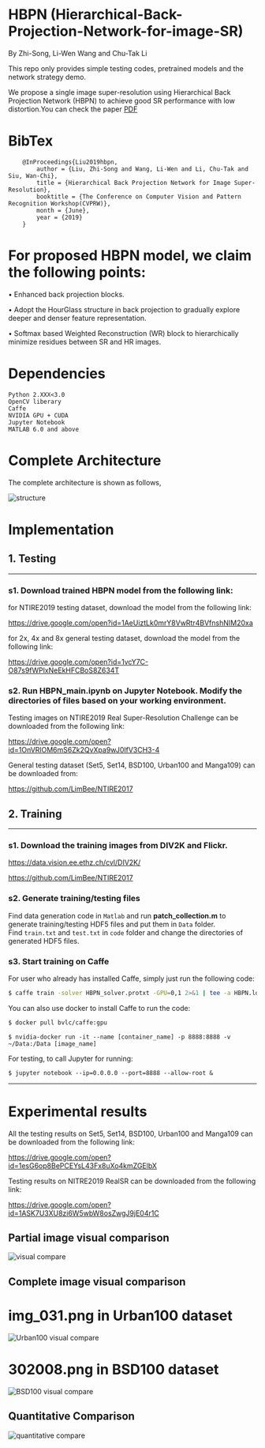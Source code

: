 # HBPN (Hierarchical-Back-Projection-Network-for-image-SR)

By Zhi-Song, Li-Wen Wang and Chu-Tak Li

This repo only provides simple testing codes, pretrained models and the network strategy demo.

We propose a single image super-resolution using Hierarchical Back Projection Network (HBPN) to achieve good SR performance with low distortion.You can check the paper [PDF](https://arxiv.org/abs/1906.06874)

# BibTex

        @InProceedings{Liu2019hbpn,
            author = {Liu, Zhi-Song and Wang, Li-Wen and Li, Chu-Tak and Siu, Wan-Chi},
            title = {Hierarchical Back Projection Network for Image Super-Resolution},
            booktitle = {The Conference on Computer Vision and Pattern Recognition Workshop(CVPRW)},
            month = {June},
            year = {2019}
        }

# For proposed HBPN model, we claim the following points:

• Enhanced back projection blocks.

• Adopt the HourGlass structure in back projection to gradually explore deeper and denser feature representation.

• Softmax based Weighted Reconstruction (WR) block to hierarchically minimize residues between SR and HR images.

# Dependencies
    Python 2.XXX<3.0
    OpenCV liberary
    Caffe 
    NVIDIA GPU + CUDA
    Jupyter Notebook
    MATLAB 6.0 and above

# Complete Architecture
The complete architecture is shown as follows,

![structure](/figure/structure.png)

# Implementation
## 1. Testing
---------------------------------------
### s1. Download trained HBPN model from the following link:
for NTIRE2019 testing dataset, download the model from the following link:

https://drive.google.com/open?id=1AeUiztLk0mrY8VwRtr4BVfnshNIM20xa

for 2x, 4x and 8x general testing dataset, download the model from the following link:

https://drive.google.com/open?id=1vcY7C-O87s9fWPlxNeEkHFCBoS8Z634T

### s2. Run **HBPN_main.ipynb** on Jupyter Notebook. Modify the directories of files based on your working environment.

Testing images on NTIRE2019 Real Super-Resolution Challenge can be downloaded from the following link:

https://drive.google.com/open?id=1OnVRlOM6mS6Zk2QvXpa9wJ0lfV3CH3-4

General testing dataset (Set5, Set14, BSD100, Urban100 and Manga109) can be downloaded from:

https://github.com/LimBee/NTIRE2017

## 2. Training
---------------------------
### s1. Download the training images from DIV2K and Flickr.
    
https://data.vision.ee.ethz.ch/cvl/DIV2K/

https://github.com/LimBee/NTIRE2017
   
### s2. Generate training/testing files 
Find data generation code in `Matlab` and run **patch_collection.m** to generate training/testing HDF5 files and put them in `Data` folder.  
Find `train.txt` and `test.txt` in `code` folder and change the directories of generated HDF5 files.
### s3. Start training on Caffe
For user who already has installed Caffe, simply just run the following code:
```sh
$ caffe train -solver HBPN_solver.protxt -GPU=0,1 2>&1 | tee -a HBPN.log
```

You can also use docker to install Caffe to run the code:
```sh
$ docker pull bvlc/caffe:gpu
```
```
$ nvidia-docker run -it --name [container_name] -p 8888:8888 -v ~/Data:/Data [image_name]
```
For testing, to call Jupyter for running:
```
$ jupyter notebook --ip=0.0.0.0 --port=8888 --allow-root &
```
---------------------------
  
# Experimental results
All the testing results on Set5, Set14, BSD100, Urban100 and Manga109 can be downloaded from the following link:

https://drive.google.com/open?id=1esG6op8BePCEYsL43Fx8uXo4kmZGElbX

Testing results on NITRE2019 RealSR can be downloaded from the following link:

https://drive.google.com/open?id=1ASK7U3XU8zi6W5wbW8osZwgJ9jE04r1C

## Partial image visual comparison

![visual compare](/figure/picture.png)

## Complete image visual comparison
# img_031.png in Urban100 dataset
![Urban100 visual compare](/figure/Urban_compare.png)

# 302008.png in BSD100 dataset
![BSD100 visual compare](/figure/BSD_compare.png)

## Quantitative Comparison
![quantitative compare](/figure/table.png)
